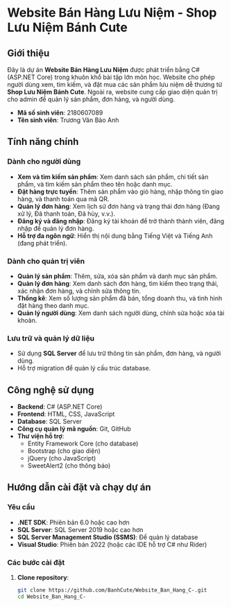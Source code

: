 # Website Bán Hàng Lưu Niệm - Shop Lưu Niệm Bánh Cute

## Giới thiệu

Đây là dự án **Website Bán Hàng Lưu Niệm** được phát triển bằng C# (ASP.NET Core) trong khuôn khổ bài tập lớn môn học. Website cho phép người dùng xem, tìm kiếm, và đặt mua các sản phẩm lưu niệm dễ thương từ **Shop Lưu Niệm Bánh Cute**. Ngoài ra, website cung cấp giao diện quản trị cho admin để quản lý sản phẩm, đơn hàng, và người dùng.

- **Mã số sinh viên**: 2180607089
- **Tên sinh viên**: Trương Văn Bảo Anh

## Tính năng chính

### Dành cho người dùng
- **Xem và tìm kiếm sản phẩm**: Xem danh sách sản phẩm, chi tiết sản phẩm, và tìm kiếm sản phẩm theo tên hoặc danh mục.
- **Đặt hàng trực tuyến**: Thêm sản phẩm vào giỏ hàng, nhập thông tin giao hàng, và thanh toán qua mã QR.
- **Quản lý đơn hàng**: Xem lịch sử đơn hàng và trạng thái đơn hàng (Đang xử lý, Đã thanh toán, Đã hủy, v.v.).
- **Đăng ký và đăng nhập**: Đăng ký tài khoản để trở thành thành viên, đăng nhập để quản lý đơn hàng.
- **Hỗ trợ đa ngôn ngữ**: Hiển thị nội dung bằng Tiếng Việt và Tiếng Anh (đang phát triển).

### Dành cho quản trị viên
- **Quản lý sản phẩm**: Thêm, sửa, xóa sản phẩm và danh mục sản phẩm.
- **Quản lý đơn hàng**: Xem danh sách đơn hàng, tìm kiếm theo trạng thái, xác nhận đơn hàng, và chỉnh sửa thông tin.
- **Thống kê**: Xem số lượng sản phẩm đã bán, tổng doanh thu, và tình hình đặt hàng theo danh mục.
- **Quản lý người dùng**: Xem danh sách người dùng, chỉnh sửa hoặc xóa tài khoản.

### Lưu trữ và quản lý dữ liệu
- Sử dụng **SQL Server** để lưu trữ thông tin sản phẩm, đơn hàng, và người dùng.
- Hỗ trợ migration để quản lý cấu trúc database.

## Công nghệ sử dụng

- **Backend**: C# (ASP.NET Core)
- **Frontend**: HTML, CSS, JavaScript
- **Database**: SQL Server
- **Công cụ quản lý mã nguồn**: Git, GitHub
- **Thư viện hỗ trợ**:
  - Entity Framework Core (cho database)
  - Bootstrap (cho giao diện)
  - jQuery (cho JavaScript)
  - SweetAlert2 (cho thông báo)

## Hướng dẫn cài đặt và chạy dự án

### Yêu cầu
- **.NET SDK**: Phiên bản 6.0 hoặc cao hơn
- **SQL Server**: SQL Server 2019 hoặc cao hơn
- **SQL Server Management Studio (SSMS)**: Để quản lý database
- **Visual Studio**: Phiên bản 2022 (hoặc các IDE hỗ trợ C# như Rider)

### Các bước cài đặt
1. **Clone repository**:
   ```bash
   git clone https://github.com/BanhCute/Website_Ban_Hang_C-.git
   cd Website_Ban_Hang_C-
